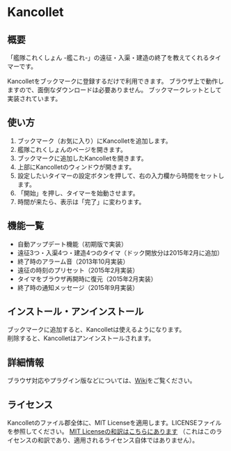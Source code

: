 # Kancollet

## 概要

「艦隊これくしょん -艦これ-」の遠征・入渠・建造の終了を教えてくれるタイマーです。

Kancolletをブックマークに登録するだけで利用できます。
ブラウザ上で動作しますので、面倒なダウンロードは必要ありません。
ブックマークレットとして実装されています。

## 使い方

1. ブックマーク（お気に入り）にKancolletを追加します。
2. 艦隊これくしょんのページを開きます。
3. ブックマークに追加したKancolletを開きます。
4. 上部にKancolletのウィンドウが開きます。
5. 設定したいタイマーの設定ボタンを押して、右の入力欄から時間をセットします。
6. 「開始」を押し、タイマーを始動させます。
7. 時間が来たら、表示は「完了」に変わります。

## 機能一覧

- 自動アップデート機能（初期版で実装）
- 遠征3つ・入渠4つ・建造4つのタイマ（ドック開放分は2015年2月に追加）
- 終了時のアラーム音（2013年10月実装）
- 遠征の時刻のプリセット（2015年2月実装）
- タイマをブラウザ再開時に復元（2015年2月実装）
- 終了時の通知メッセージ（2015年9月実装）

## インストール・アンインストール

ブックマークに追加すると、Kancolletは使えるようになります。  
削除すると、Kancolletはアンインストールされます。

## 詳細情報

ブラウザ対応やプラグイン版などについては、[Wiki](https://github.com/syusui-s/kancollet/wiki)をご覧ください。

## ライセンス

Kancolletのファイル郡全体に、MIT Licenseを適用します。LICENSEファイルを参照してください。
[MIT Licenseの和訳はこちらにあります](http://sourceforge.jp/projects/opensource/wiki/licenses%2FMIT_license)
（これはこのライセンスの和訳であり、適用されるライセンス自体ではありません）。
